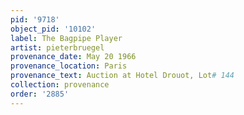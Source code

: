 ```yaml
---
pid: '9718'
object_pid: '10102'
label: The Bagpipe Player
artist: pieterbruegel
provenance_date: May 20 1966
provenance_location: Paris
provenance_text: Auction at Hotel Drouot, Lot# 144
collection: provenance
order: '2885'
---
```

